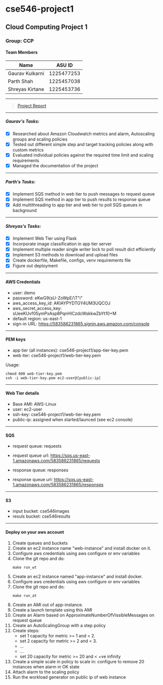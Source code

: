 # cse546-project1

## Cloud Computing Project 1

### Group: CCP

#### Team Members

| Name  | ASU ID  |
|---|---|
| Gaurav Kulkarni  |  1225477253 |
| Parth Shah | 1225457038 |
| Shreyas Kirtane | 1225453736 |

-----

> [Project Report](https://docs.google.com/document/d/1eQ5AvgC0n3BekTS4ZtOBorB4yhmfZ7G9/edit?usp=sharing&ouid=107186202899619445000&rtpof=true&sd=true)

-----

##### Gaurav's Tasks:

- [x] Researched about Amazon Cloudwatch metrics and alarm, Autoscaling groups and scaling policies
- [x] Tested out different simple step and target tracking policies along with custom metrics
- [x] Evaluated individual policies against the required time limit and scaling requirements
- [x] Managed the documentation of the project

-----

##### Parth's Tasks:

- [x] Implement SQS method in web tier to push messages to request queue
- [x] Implement SQS method in app tier to push results to response queue
- [x] Add multithreading to app tier and web tier to poll SQS queues in background

-----

##### Shreyas's Tasks:

- [x] Implement Web Tier using Flask
- [x] Incorporate image classification in app tier server
- [x] Implement multiple reader single writer lock to poll result dict efficiently
- [x] Implement S3 methods to download and upload files
- [x] Create dockerfile, Makefile, configs, venv requirements file
- [x] Figure out deployment

-----

#### AWS Credentials

* user: demo
* password: eKwG9(sU-ZoWpE/\T"i"
* aws_access_key_id: AKIAYPYDTGY4UM3UQCOJ
* aws_secret_access_key: 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
* default region: us-east-1
* sign-in URL: https://583586231865.signin.aws.amazon.com/console

-----

#### PEM keys

* app tier (all instances): cse546-project1/app-tier-key.pem
* web iter: cse546-project1/web-tier-key.pem

Usage:
```
chmod 600 web-tier-key.pem
ssh -i web-tier-key.pem ec2-user@[public-ip]
```

-----

#### Web Tier details

* Base AMI: AWS-Linux
* user: ec2-user
* ssh-key: cse546-project1/web-tier-key.pem
* public-ip: assigned when started/launced (see ec2 console)

-----

#### SQS

* request queue: requests
* request queue url: https://sqs.us-east-1.amazonaws.com/583586231865/requests

* response queue: responses
* response queue url: https://sqs.us-east-1.amazonaws.com/583586231865/responses

-----

#### S3

* input bucket: cse546images
* resuls bucket: cse546results

------

#### Deploy on your aws account

1. Create queues and buckets
2. Create an ec2 instance name "web-instance" and install docker on it.
3. Configure aws credentials using aws configure or env variables
4. Clone the git repo and do:
    ```
    make run_wt
    ```
4. Create an ec2 instance named "app-instance" and install docker.
5. Configure aws credentials using aws configure or env variables
6. Clone the git repo and do:
    ```
    make run_at
    ```
7. Create an AMI out of app-instance.
8. Create a launch template using this AMI
9. Create an Alarm based on ApproximateNumberOfVissibleMessages on request queue
10. Create an AutoScalingGroup with a step policy
11. Create steps:
    * set 1 capacity for metric >= 1 and < 2.
    * set 2 capacity for metric >= 2 and < 3.
    * ...
    * ...
    * set 20 capacity for metric >= 20 and < +ve infinity
13. Create a simple scale in policy to scale in:
    configure to remove 20 instances when alarm in OK state
14. Attach alarm to the scaling policy
15. Run the workload generator on public ip of web instance
